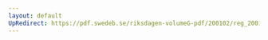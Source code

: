 ```yaml
---
layout: default
UpRedirect: https://pdf.swedeb.se/riksdagen-volumeG-pdf/200102/reg_200102/reg_200102_0580.pdf
---
```

